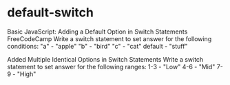 # default-switch
Basic JavaScript: Adding a Default Option in Switch Statements FreeCodeCamp
Write a switch statement to set answer for the following conditions:
"a" - "apple"
"b" - "bird"
"c" - "cat"
default - "stuff"

Added Multiple Identical Options in Switch Statements
Write a switch statement to set answer for the following ranges:
1-3 - "Low"
4-6 - "Mid"
7-9 - "High"

